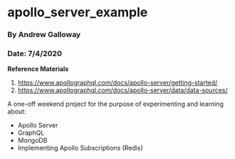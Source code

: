 # apollo_server_example
### By Andrew Galloway
### Date: 7/4/2020
**Reference Materials**
1. https://www.apollographql.com/docs/apollo-server/getting-started/
2. https://www.apollographql.com/docs/apollo-server/data/data-sources/

A one-off weekend project for the purpose of experimenting and learning about:
 - Apollo Server
 - GraphQL
 - MongoDB
 - Implementing Apollo Subscriptions (Redis)
